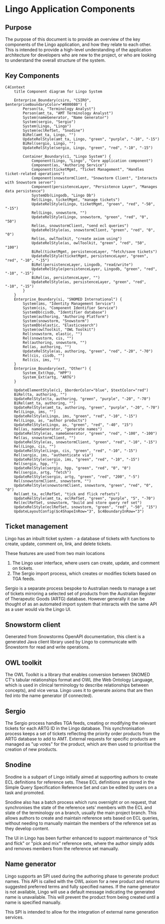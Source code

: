 # Lingo Application Components

## Purpose

The purpose of this document is to provide an overview of the key components of the Lingo
application, and how they relate to each other. This is intended to provide a high-level
understanding of the application architecture for developers who are new to the project, or who are
looking to understand the overall structure of the system.

## Key Components

```mermaid
C4Context
    title Component diagram for Lingo System

    Enterprise_Boundary(csiro, "CSIRO", $enterpriseBoundaryColor="#800080") {
        Person(ta, "Terminology Analyst")
        Person(amt_ta, "AMT Terminology Analyst")
        System(nameGenerator, "Name Generator")
        System(sergio, "Sergio")
        System(Lingo, "Lingo")
        System(eclRefSet, "Snodine")
        BiRel(amt_ta, Lingo, "")
        UpdateRelStyle(amt_ta, Lingo, "green", "purple", "-10", "-15")
        BiRel(sergio, Lingo, "")
        UpdateRelStyle(sergio, Lingo, "green", "red", "-10", "-15")

        Container_Boundary(c1, "Lingo System") {
            Component(Lingo, "Lingo", "Core application component")
            Component(as, "Authoring Service")
            Component(ticketMgmt, "Ticket Management", "Handles ticket-related operations")
            Component(snowstormClient, "Snowstorm Client", "Interacts with Snowstorm server")
            Component(persistenceLayer, "Persistence Layer", "Manages data persistence")
            SystemDb(Lingodb, "Lingo Db")
            Rel(Lingo, ticketMgmt, "manage tickets")
            UpdateRelStyle(Lingo, ticketMgmt, "green", "red", "-50", "-15")
            Rel(Lingo, snowstorm, "")
            UpdateRelStyle(Lingo, snowstorm, "green", "red", "0", "50")
            Rel(as, snowstormClient, "send ecl queries")
            UpdateRelStyle(as, snowstormClient, "green", "red", "0", "0")
            Rel(as, owlToolkit, "create axiom using")
            UpdateRelStyle(as, owlToolkit, "green", "red", "50", "100")
            BiRel(ticketMgmt, persistenceLayer, "fetch/save tickets")
            UpdateRelStyle(ticketMgmt, persistenceLayer, "green", "red", "-10", "-15")
            BiRel(persistenceLayer, Lingodb, "read/write")
            UpdateRelStyle(persistenceLayer, Lingodb, "green", "red", "-10", "-15")
            BiRel(as, persistenceLayer, "")
            UpdateRelStyle(as, persistenceLayer, "green", "red", "-10", "-15")
        }
    }
    Enterprise_Boundary(si, "SNOMED International") {
        System(ims, "Identity Management Service")
        System(cis, "Component Identifier Service")
        SystemDb(cisdb, "Identifier database")
        System(authoring, "Authoring Platform")
        System(snowstorm, "Snowstorm")
        SystemDb(elastic, "Elasticsearch")
        System(owlToolkit, "OWL Toolkit")
        Rel(snowstorm, elastic, "")
        Rel(snowstorm, cis, "")
        Rel(authoring, snowstorm, "")
        Rel(as, authoring, "")
        UpdateRelStyle(as, authoring, "green", "red", "-20", "-70")
        Rel(cis, cisdb, "")
        Rel(cis, ims, "")
    }
    Enterprise_Boundary(ext, "Other") {
        System_Ext(hpp, "HPP")
        System_Ext(artg, "ARTG")
    }

    UpdateElementStyle(c1, $borderColor="blue", $textColor="red")
    BiRel(ta, authoring, "")
    UpdateRelStyle(ta, authoring, "green", "purple", "-20", "-70")
    BiRel(amt_ta, authoring, "")
    UpdateRelStyle(amt_ta, authoring, "green", "purple", "-20", "-70")
    Rel(Lingo, ims, "")
    UpdateRelStyle(Lingo, ims, "green", "red", "-10", "-15")
    Rel(Lingo, as, "author products")
    UpdateRelStyle(Lingo, as, "green", "red", "-40", "15")
    Rel(as, nameGenerator, "generate names")
    UpdateRelStyle(as, nameGenerator, "green", "red", "-100", "-100")
    Rel(as, snowstormClient, "")
    UpdateRelStyle(as, snowstormClient, "green", "red", "-10", "-15")
    Rel(Lingo, cis, "")
    UpdateRelStyle(Lingo, cis, "green", "red", "-10", "-15")
    Rel(sergio, ims, "authenticate via")
    UpdateRelStyle(sergio, ims, "green", "red", "-10", "-15")
    Rel(sergio, hpp, "")
    UpdateRelStyle(sergio, hpp, "green", "red", "0", "0")
    Rel(sergio, artg, "fetch")
    UpdateRelStyle(sergio, artg, "green", "red", "200", "-5")
    Rel(snowstormClient, snowstorm, "")
    UpdateRelStyle(snowstormClient, snowstorm, "green", "red", "0", "0")
    Rel(amt_ta, eclRefSet, "tick and flick refsets")
    UpdateRelStyle(amt_ta, eclRefSet, "green", "purple", "5", "-70")
    Rel(eclRefSet, snowstorm, "build and store query ref set")
    UpdateRelStyle(eclRefSet, snowstorm, "green", "red", "-50", "15")
    UpdateLayoutConfig($c4ShapeInRow="3", $c4BoundaryInRow="3")

```

## Ticket management

Lingo has an inbuilt ticket system - a database of tickets with functions to create, update,
comment on, link, and delete tickets.

These features are used from two main locations

1. The Lingo user interface, where users can create, update, and comment on tickets.
2. The Sergio import process, which creates or modifies tickets based on TGA feeds.

Sergio is a separate process bespoke to Australian needs to manage a set of tickets mirroring a
selected set of products from the Australian Register of Therapeutic Goods (ARTG) database. However
generally it can be thought of as an automated import system that interacts with the same API as a
user would via the Lingo UI.

## Snowstorm client

Generated from Snowstorms OpenAPI documentation, this client is a generated Java client library used
by Lingo to communicate with Snowstorm for read and write operations.

## OWL toolkit

The OWL Toolkit is a library that enables conversion between SNOMED CT's tabular relationships
format and OWL (the Web Ontology Language, which is used in clinical terminology to describe 
relationships between concepts), and vice versa. Lingo uses it to generate axioms that are then fed 
into the name generator (if connected).

## Sergio

The Sergio process handles TGA feeds, creating or modifying the relevant tickets for each ARTG ID in
the Lingo database. This synchronisation process keeps a set of tickets reflecting the priority
order products from the ARTG database to add to AMT. External requests for specific products are
managed as "up votes" for the product, which are then used to prioritise the creation of new
products.

## Snodine

Snodine is a subpart of Lingo initially aimed at supporting authors to create ECL definitions for
reference sets. These ECL definitions are stored in the Simple Query Specification Reference Set
and can be edited by users on a task and promoted.

Snodine also has a batch process which runs overnight or on request, that synchronises the state of
the reference sets' members with the ECL and state of the terminology on a branch, usually the main
project branch. This allows authors to create and maintain reference sets based on ECL queries,
without needing to manually maintain the members of the reference set as they develop content.

The UI in Lingo has been further enhanced to support maintenance of "tick and flick" or "pick and
mix" reference sets, where the author simply adds and removes members from the reference set
manually.

## Name generator

Lingo supports an SPI used during the authoring phase to generate product names. This API is called
with the OWL axiom for a new product and returns suggested preferred terms and fully specified
names. If the name generator is not available, Lingo will use a default message indicating the
generated name is unavailable. This will prevent the product from being created until a name is
specified manually.

This SPI is intended to allow for the integration of external name generation services.
